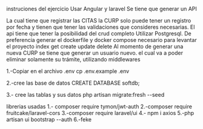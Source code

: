 
instruciones del ejercicio 
Usar Angular y laravel
Se tiene que generar un API

La cual tiene que registrar las CITAS la CURP solo puede tener un registro por fecha y tienen que tener las validaciones que consideres necesarias.
El api tiene que tener la posibilidad del crud completo
Utilizar Postgresql.
De preferencia generar el dockerfile y docker compose necesario para levantar el proyecto
index
get
create
update
delete 
Al momento de generar una nueva CURP se tiene que generar un usuario nuevo. el cual va a poder eliminar solamente su trámite, utilizando middlewares

1.-Copiar en el archivo .env
  cp .env.example .env

2.-cree las base de datos
  CREATE DATABASE softdb;

3.- cree las tablas y sus datos
php artisan migrate:fresh --seed

librerias usadas
1.- composer require tymon/jwt-auth
2.-composer require fruitcake/laravel-cors
3.-composer require laravel/ui
4.- npm i axios
5.-php artisan ui bootstrap --auth
6.-feke
